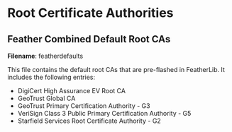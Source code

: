 # Root Certificate Authorities

## Feather Combined Default Root CAs

**Filename**: featherdefaults

This file contains the default root CAs that are pre-flashed in FeatherLib. It
includes the following entries:

- DigiCert High Assurance EV Root CA
- GeoTrust Global CA
- GeoTrust Primary Certification Authority - G3
- VeriSign Class 3 Public Primary Certification Authority - G5
- Starfield Services Root Certificate Authority - G2
